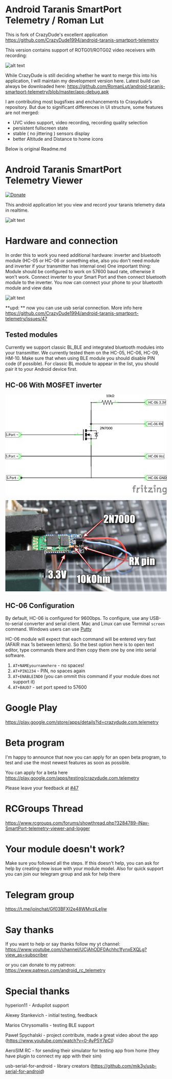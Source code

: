 # Android Taranis SmartPort Telemetry / Roman Lut

This is fork of CrazyDude's excellent application https://github.com/CrazyDude1994/android-taranis-smartport-telemetry

This version contains support of ROTG01/ROTG02 video receivers with recording:

![alt text](https://raw.githubusercontent.com/RomanLut/android-taranis-smartport-telemetry/master/doc/uvc_video_tx16s.jpg "ROTG support")

While CrazyDude is still deciding whether he want to merge this into his application, I will maintain my development version here.
Latest build can always be downloaded here:
https://github.com/RomanLut/android-taranis-smartport-telemetry/blob/master/app-debug.apk

I am contributing most bugsfixes and enchancements to Crasydude's repository. But due to significant differences in UI structure, some features are not merged:
- UVC video support, video recording, recording quality selection
- persistent fullscreen state
- stable ( no jittering ) sensors display
- better Altitude and Distance to home icons



Below is original Readme.md


# Android Taranis SmartPort Telemetry Viewer

[![Donate](https://img.shields.io/badge/Donate-Patreon-green.svg)](https://www.patreon.com/android_rc_telemetry)


This android application let you view and record your taranis telemetry data in realtime.

![alt text](https://raw.githubusercontent.com/CrazyDude1994/android-taranis-smartport-telemetry/master/screen.jpg "Screenshot")

# Hardware and connection
In order this to work you need additional hardware: inverter and bluetooth module (HC-05 or HC-06 or something else, also you don't need module and inverter if your transmitter has internal one)
One important thing: Module should be configured to work on 57600 baud rate, otherwise it won't work. 
Connect inverter to your Smart Port and then connect bluetooth module to the inverter. You now can connect your phone to your bluetooth module and view data

![alt text](https://raw.githubusercontent.com/CrazyDude1994/android-taranis-smartport-telemetry/master/connection.jpg "Connection example")

**upd: ** now you can use usb serial connection. More info here https://github.com/CrazyDude1994/android-taranis-smartport-telemetry/issues/47

## Tested modules

Currently we support classic BL,BLE and integrated bluetooth modules into your transmitter. We currently tested them on the HC-05, HC-06, HC-09, HM-10. Make sure that when using BLE module you should disable PIN code (if possible). For classic BL module to appear in the list, you should pair it to your Android device first.

## HC-06 With MOSFET inverter

![Inverter diagram](inverter.png)

![HC-06 With inverter](hc06_inverter.JPG)

## HC-06 Configuration

By default, HC-06 is configured for 9600bps. To configure, use any USB-to-serial converter and serial client. Mac and Linux can use Terminal `screen` command. Windows users can use [Putty](http://www.putty.org/)

HC-06 module will expect that each command will be entered very fast (AFAIR max 1s between letters). So the best option here is to open text editor, type commands there and then copy them one by one into serial software.

1. `AT+NAMEyournamehere` - no spaces!
1. `AT+PIN1234` - PIN, no spaces again
1. `AT+ENABLEIND0` (you can ommit this command if your module does not support it)
1. `AT+BAUD7` - set port speed to 57600


# Google Play
https://play.google.com/store/apps/details?id=crazydude.com.telemetry

# Beta program
I'm happy to announce that now you can apply for an open beta program, to test and use the most newest features as soon as possible.

You can apply for a beta here https://play.google.com/apps/testing/crazydude.com.telemetry

Please leave your feedback at [#47](https://github.com/CrazyDude1994/android-taranis-smartport-telemetry/issues/47)

# RCGroups Thread
https://www.rcgroups.com/forums/showthread.php?3284789-iNav-SmartPort-telemetry-viewer-and-logger

# Your module doesn't work?
Make sure you followed all the steps. If this doesn't help, you can ask for help by creating new issue with your module model. Also for quick support you can join our telegram group and ask for help there

# Telegram group
https://t.me/joinchat/Gf03BFXI2e48WMvzjLeIjw

# Say thanks
If you want to help or say thanks follow my yt channel:
https://www.youtube.com/channel/UCjAhODF0Achhc1fynxEXQLg?view_as=subscriber

or you can donate to my patreon: https://www.patreon.com/android_rc_telemetry


# Special thanks
hyperion11 - Ardupilot support

Alexey Stankevich - initial testing, feedback

Marios Chrysomallis - testing BLE support

Paweł Spychalski - project contribute, made a great video about the app (https://www.youtube.com/watch?v=0-AyP5Y7pCI)

AeroSIM RC - for sending their simulator for testing app from home (they have plugin to connect my app with their sim)

usb-serial-for-android - library creators (https://github.com/mik3y/usb-serial-for-android)
